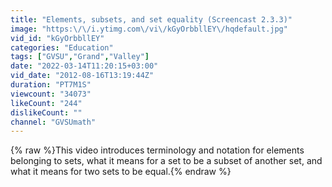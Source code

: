 ```yaml
---
title: "Elements, subsets, and set equality (Screencast 2.3.3)"
image: "https:\/\/i.ytimg.com\/vi\/kGyOrbbllEY\/hqdefault.jpg"
vid_id: "kGyOrbbllEY"
categories: "Education"
tags: ["GVSU","Grand","Valley"]
date: "2022-03-14T11:20:15+03:00"
vid_date: "2012-08-16T13:19:44Z"
duration: "PT7M1S"
viewcount: "34073"
likeCount: "244"
dislikeCount: ""
channel: "GVSUmath"
---
```

{% raw %}This  video introduces terminology and notation for elements belonging to sets, what it means for a set to be a subset of another set, and what it means for two sets to be equal.{% endraw %}
